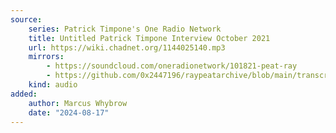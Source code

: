 ```yaml
---
source:
    series: Patrick Timpone's One Radio Network
    title: Untitled Patrick Timpone Interview October 2021
    url: https://wiki.chadnet.org/1144025140.mp3
    mirrors:
        - https://soundcloud.com/oneradionetwork/101821-peat-ray
        - https://github.com/0x2447196/raypeatarchive/blob/main/transcripts/10.18.21%20Peat%20Ray%20%5B1144025140%5D.vtt
    kind: audio
added:
    author: Marcus Whybrow
    date: "2024-08-17"
---
```

